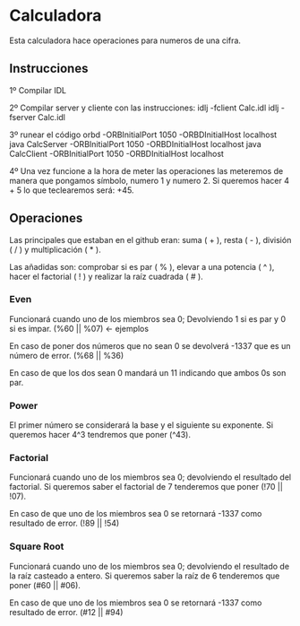 # Calculadora

Esta calculadora hace operaciones para numeros de una cifra.

## Instrucciones

1º Compilar IDL

2º Compilar server y cliente con las instrucciones:
idlj -fclient Calc.idl
idlj -fserver Calc.idl

3º runear el código
orbd -ORBInitialPort 1050 -ORBDInitialHost localhost
java CalcServer -ORBInitialPort 1050 -ORBDInitialHost localhost
java CalcClient -ORBInitialPort 1050 -ORBDInitialHost localhost

4º Una vez funcione a la hora de meter las operaciones las meteremos de manera que pongamos símbolo, numero 1 y numero 2.
Si queremos hacer 4 + 5 lo que teclearemos será: +45.

## Operaciones

Las principales que estaban en el github eran: suma ( + ), resta ( - ), división ( / ) y  multiplicación ( * ). 

Las añadidas son: comprobar si es par ( % ), elevar a una potencia ( ^ ), hacer el factorial ( ! ) y realizar la raíz cuadrada ( # ).

### Even 

Funcionará cuando uno de los miembros sea 0; Devolviendo 1 si es par y 0 si es impar. (%60  || %07)  <- ejemplos

En caso de poner dos números que no sean 0 se devolverá -1337 que es un número de error. (%68 || %36) 

En caso de que los dos sean 0 mandará un 11 indicando que ambos 0s son par.

### Power

El primer número se considerará la base y el siguiente su exponente. Si queremos hacer 4^3 tendremos que poner (^43).

### Factorial
Funcionará cuando uno de los miembros sea 0; devolviendo el resultado del factorial. Si queremos saber el factorial de 7 tenderemos que poner (!70 || !07).

En caso de que uno de los miembros sea 0 se retornará -1337 como resultado de error. (!89 || !54)

### Square Root

Funcionará cuando uno de los miembros sea 0; devolviendo el resultado de la raíz casteado a entero. Si queremos saber la raíz de 6 tenderemos que poner (#60 || #06).

En caso de que uno de los miembros sea 0 se retornará -1337 como resultado de error. (#12 || #94)
